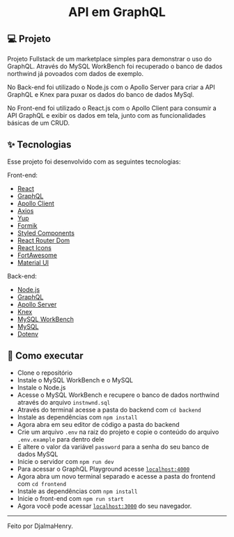 <h1 align="center">
  API em GraphQL
</h1>

## 💻 Projeto

Projeto Fullstack de um marketplace simples para demonstrar o uso do GraphQL.
Através do MySQL WorkBench foi recuperado o banco de dados northwind já povoados com dados de exemplo.

No Back-end foi utilizado o Node.js com o Apollo Server para criar a API GraphQL e Knex para puxar os dados do banco de dados MySql.

No Front-end foi utilizado o React.js com o Apollo Client para consumir a API GraphQL e exibir os dados em tela, junto com as funcionalidades básicas de um CRUD.

## ✨ Tecnologias

Esse projeto foi desenvolvido com as seguintes tecnologias:

Front-end:

- [React](https://reactjs.org)
- [GraphQL](https://graphql.org/)
- [Apollo Client](https://www.apollographql.com/docs/react/)
- [Axios](https://axios-http.com/ptbr/)
- [Yup](https://github.com/jquense/yup)
- [Formik](https://formik.org/)
- [Styled Components](https://styled-components.com/)
- [React Router Dom](https://reactrouter.com/web/guides/quick-start)
- [React Icons](https://react-icons.github.io/react-icons/)
- [FortAwesome](https://fontawesome.com/)
- [Material UI](https://material-ui.com/pt/)

Back-end:

- [Node.js](https://nodejs.org/en/)
- [GraphQL](https://graphql.org/)
- [Apollo Server](https://www.apollographql.com/docs/apollo-server/)
- [Knex](http://knexjs.org/)
- [MySQL WorkBench](https://www.mysql.com/products/workbench/)
- [MySQL](https://www.mysql.com/)
- [Dotenv](https://www.npmjs.com/package/dotenv)

## 🚀 Como executar

- Clone o repositório
- Instale o MySQL WorkBench e o MySQL
- Instale o Node.js
- Acesse o MySQL WorkBench e recupere o banco de dados northwind através do arquivo `instnwnd.sql`
- Através do terminal acesse a pasta do backend com `cd backend`
- Instale as dependências com `npm install`
- Agora abra em seu editor de código a pasta do backend
- Crie um arquivo `.env` na raiz do projeto e copie o conteúdo do arquivo `.env.example` para dentro dele
- E altere o valor da variável `password` para a senha do seu banco de dados MySQL
- Inicie o servidor com `npm run dev`
- Para acessar o GraphQL Playground acesse [`localhost:4000`](http://localhost:4000)
- Agora abra um novo terminal separado e acesse a pasta do frontend com `cd frontend`
- Instale as dependências com `npm install`
- Inicie o front-end com `npm run start`
- Agora você pode acessar [`localhost:3000`](http://localhost:3000) do seu navegador.

---

Feito por DjalmaHenry.
